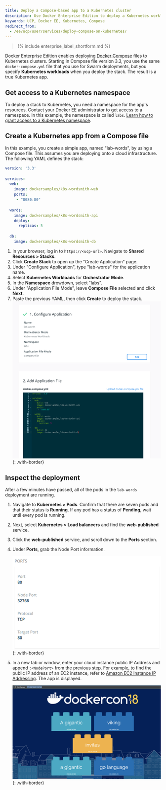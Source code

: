 ```yaml
---
title: Deploy a Compose-based app to a Kubernetes cluster
description: Use Docker Enterprise Edition to deploy a Kubernetes workload from a Docker compose.
keywords: UCP, Docker EE, Kubernetes, Compose
redirect_from:
  - /ee/ucp/user/services/deploy-compose-on-kubernetes/
---
```


>{% include enterprise_label_shortform.md %}

Docker Enterprise Edition enables deploying [Docker Compose](/compose/)
files to Kubernetes clusters. Starting in Compose file version 3.3, you use the
same `docker-compose.yml` file that you use for Swarm deployments, but you
specify **Kubernetes workloads** when you deploy the stack. The result is a
true Kubernetes app.

## Get access to a Kubernetes namespace

To deploy a stack to Kubernetes, you need a namespace for the app's resources.
Contact your Docker EE administrator to get access to a namespace. In this
example, the namespace is called `labs`.
[Learn how to grant access to a Kubernetes namespace](../authorization/grant-permissions.md#kubernetes-grants).

## Create a Kubernetes app from a Compose file

In this example, you create a simple app, named "lab-words", by using a Compose
file. This assumes you are deploying onto a cloud infrastructure. The following YAML defines the stack:

```yaml
version: '3.3'

services:
  web:
    image: dockersamples/k8s-wordsmith-web
    ports:
     - "8080:80"

  words:
    image: dockersamples/k8s-wordsmith-api
    deploy:
      replicas: 5

  db:
    image: dockersamples/k8s-wordsmith-db
```

1.  In your browser, log in to `https://<ucp-url>`. Navigate to **Shared Resources > Stacks**.
2.  Click **Create Stack** to open up the "Create Application" page.
3.  Under "Configure Application", type "lab-words" for the application name.
4.  Select **Kubernetes Workloads** for **Orchestrator Mode**.
5.  In the **Namespace** drowdown, select "labs".
6.  Under "Application File Mode", leave **Compose File** selected and click **Next**.
7.  Paste the previous YAML, then click **Create** to deploy the stack.
    ![](../images/deploy-compose-kubernetes-0.png){: .with-border}



## Inspect the deployment

After a few minutes have passed, all of the pods in the `lab-words` deployment
are running.

1.  Navigate to **Kubernetes > Pods**. Confirm that there are seven pods and
    that their status is **Running**. If any pod has a status of **Pending**,
    wait until every pod is running.
2.  Next, select **Kubernetes > Load balancers** and find the **web-published** service.
4.  Click the **web-published** service, and scroll down to the
    **Ports** section.
5.  Under **Ports**, grab the Node Port information.

    ![](../images/deploy-compose-kubernetes-2.png){: .with-border}

6.  In a new tab or window, enter your cloud instance public IP Address and append `:<NodePort>` from the previous step. For example, to find the public IP address of an EC2 instance, refer to [Amazon EC2 Instance IP Addressing](https://docs.aws.amazon.com/AWSEC2/latest/WindowsGuide/using-instance-addressing.html#concepts-public-addresses). The app is displayed. 

    ![](../images/deploy-compose-kubernetes-3.png){: .with-border}
